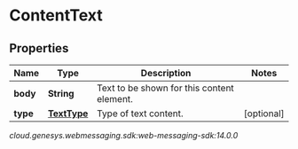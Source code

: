 # ContentText


## Properties

| Name | Type | Description | Notes |
| ------------ | ------------- | ------------- | ------------- |
| **body** | **String** | Text to be shown for this content element. |  |
| **type** | [**TextType**](TextType) | Type of text content. |  [optional] |




_cloud.genesys.webmessaging.sdk:web-messaging-sdk:14.0.0_
